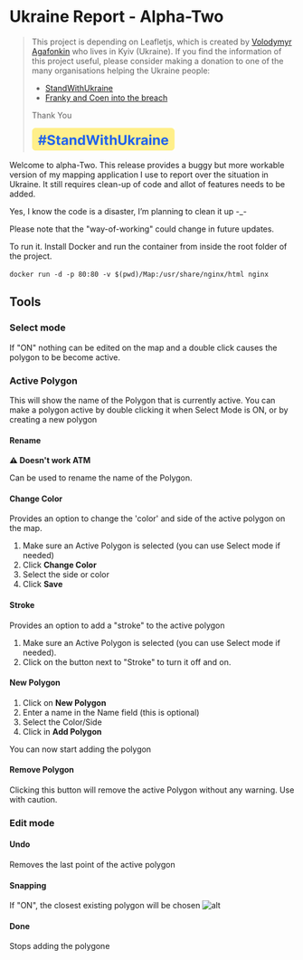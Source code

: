 # Ukraine Report - Alpha-Two


> This project is depending on Leafletjs, which is created by [Volodymyr Agafonkin](https://agafonkin.com) who lives in Kyiv (Ukraine).
> If you find the information of this project useful, please consider making a donation to one of the many organisations helping the Ukraine people:
> * [StandWithUkraine](https://stand-with-ukraine.pp.ua)
> * [Franky and Coen into the breach](https://www.frankyandcoen.nl/)
> 
>Thank You
>
>[![Stand With Ukraine](https://raw.githubusercontent.com/vshymanskyy/StandWithUkraine/main/badges/StandWithUkraine.svg)](https://stand-with-ukraine.pp.ua)


Welcome to alpha-Two. This release provides a buggy but more workable version of my mapping application I use to report over the situation in Ukraine. It still requires clean-up of code and allot of features needs to be added.

Yes, I know the code is a disaster, I’m planning to clean it up -_-

Please note that the "way-of-working" could change in future updates.

To run it. Install Docker and run the container from inside the root folder of the project.

```docker run -d -p 80:80 -v $(pwd)/Map:/usr/share/nginx/html nginx```

## Tools

### Select mode

If "ON" nothing can be edited on the map and a double click causes the polygon to be become active.

### Active Polygon

This will show the name of the Polygon that is currently active. You can make a polygon active by double clicking it when Select Mode is ON, or by creating a new polygon

#### Rename

**⚠ Doesn't work ATM**

Can be used to rename the name of the Polygon. 

#### Change Color

Provides an option to change the 'color' and side of the active polygon on the map.
1. Make sure an Active Polygon is selected (you can use Select mode if needed)
2. Click **Change Color**
3. Select the side or color
4. Click **Save**

#### Stroke

Provides an option to add a "stroke" to the active polygon

1. Make sure an Active Polygon is selected (you can use Select mode if needed).
2. Click on the button next to "Stroke" to turn it off and on.

#### New Polygon
1. Click on **New Polygon**
2. Enter a name in the Name field (this is optional)
3. Select the Color/Side
4. Click in **Add Polygon**

You can now start adding the polygon

#### Remove Polygon

Clicking this button will remove the active Polygon without any warning. Use with caution.

### Edit mode

#### Undo

Removes the last point of the active polygon

#### Snapping

If "ON", the closest existing polygon will be chosen
![alt](Media/Snapping.webp)

#### Done

Stops adding the polygone